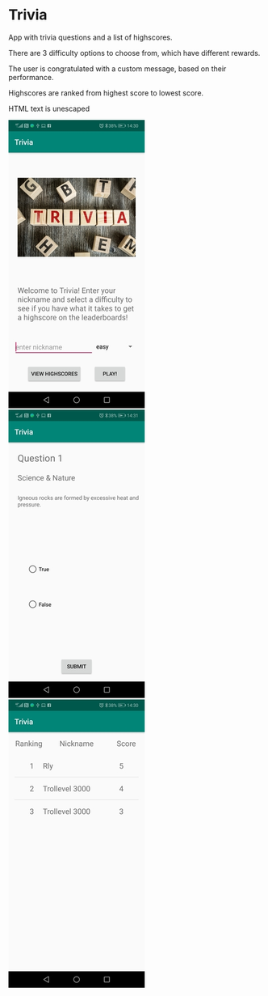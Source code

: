 # Trivia
App with trivia questions and a list of highscores. 

There are 3 difficulty options to choose from, which have different rewards.

The user is congratulated with a custom message, based on their performance.

Highscores are ranked from highest score to lowest score.

HTML text is unescaped

![Alt text](/Main.jpg?raw=true "Portrait")
![Alt text](/Question.jpg?raw=true "Portrait")
![Alt text](/HighScores.jpg?raw=true "Portrait")
